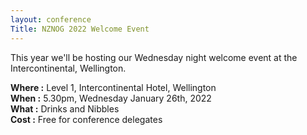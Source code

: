```yaml
---
layout: conference
Title: NZNOG 2022 Welcome Event
---
```


This year we'll be hosting our Wednesday night welcome event at the Intercontinental, Wellington.

**Where :** Level 1, Intercontinental Hotel, Wellington<br />
**When :** 5.30pm, Wednesday January 26th, 2022<br />
**What :** Drinks and Nibbles<br />
**Cost :** Free for conference delegates
